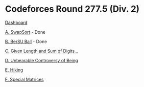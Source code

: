 # Codeforces Round 277.5 (Div. 2)

[Dashboard](https://codeforces.com/contest/489)

[A. SwapSort](https://codeforces.com/contest/489/problem/A) - Done

[B. BerSU Ball](https://codeforces.com/contest/489/problem/B) - Done

[C. Given Length and Sum of Digits...](https://codeforces.com/contest/489/problem/C)

[D. Unbearable Controversy of Being](https://codeforces.com/contest/489/problem/D)

[E. Hiking](https://codeforces.com/contest/489/problem/E)

[F. Special Matrices](https://codeforces.com/contest/489/problem/F)
